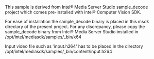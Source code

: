 This sample is derived from Intel® Media Server Studio sample_decode project which comes pre-installed with Intel® Computer Vision SDK.

For ease of installation the sample_decode binary is placed in this msdk directory of the present project. For any discrepancy, please copy the sample_decode binary from Intel® Media Server Studio installed in /opt/intel/mediasdk/samples/_bin/x64

Input video file such as 'input.h264' has to be placed in the directory /opt/intel/mediasdk/samples/_bin/content/input.h264
